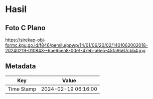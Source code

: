 # Hasil

## Foto C Plano

https://sirekap-obj-formc.kpu.go.id/f846/pemilu/ppwp/14/01/06/20/02/1401062002018-20240219-010843--6ae65ea8-00e1-47eb-a6e5-451a9b67cbb4.jpg


## Metadata

| Key        | Value               |
| ---------- | ------------------- |
| Time Stamp | 2024-02-19 06:16:00 |



